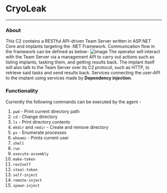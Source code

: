 # CryoLeak
----
### About

This C2 contains a RESTful API-driven Team Server written in ASP.NET Core and implants targeting the .NET Framework.
Communication flow in the framework can be defined as below-
![image](https://github.com/Swayampadhy/CryoLeak/assets/37104162/a5b4adac-288d-4613-b1de-9f2167bb3fa2)
The operator will interact with the Team Server via a management API to carry out actions such as listing implants, tasking them, and getting results back.  The implant itself will also talk to the Team Server over its C2 protocol, such as HTTP, to retrieve said tasks and send results back.
Services connecting the user-API to the implant using services made by **Dependency injection**.

### Functionality

Currently the following commands can be executed by the agent -

1. `pwd`                - Print current directory path
2. `cd`                 - Change directory
3. `ls`                 - Print directory contents
4. `mkdir` and `rmdir`  - Create and remove directory
5. `ps`                 - Enumerate processes
6. `whoami`             - Prints current user
7. `shell`              
8. `run`                
9. `execute-assembly`   
10. `make-token`        
11. `rev2self`
12. `steal-token`
13. `self-inject`
14. `remote-inject`
15. `spawn-inject`

